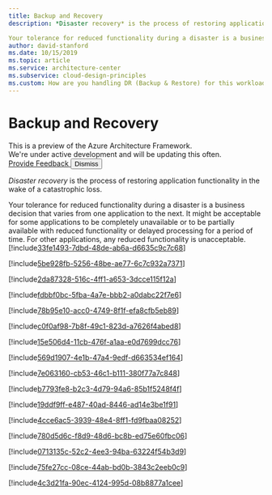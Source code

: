 ```yaml
---
title: Backup and Recovery
description: *Disaster recovery* is the process of restoring application functionality in the wake of a catastrophic loss.

Your tolerance for reduced functionality during a disaster is a business decision that varies from one application to the next. It might be acceptable for some applications to be completely unavailable or to be partially available with reduced functionality or delayed processing for a period of time. For other applications, any reduced functionality is unacceptable.
author: david-stanford
ms.date: 10/15/2019
ms.topic: article
ms.service: architecture-center
ms.subservice: cloud-design-principles
ms.custom: How are you handling DR (Backup & Restore) for this workload? 
---
```


# Backup and Recovery

<div id="banner-holder" class="has-default-focus has-overflow-hidden">
    <section data-dismissable="disappearing" class="uhf-container has-padding has-padding-top-small has-padding-bottom-small has-background-docs alert is-banner has-text-docs-invert" id="preview-banner" data-bi-name="preview-banner">
        <div class="level">
            <div class="level-left has-margin-left-medium has-margin-right-medium-mobile">
                <div class="level-item has-flex-justify-content-start-mobile">
                    <span class="learn-banner-heading has-padding is-size-3 is-title">
                        This is a preview of the Azure Architecture Framework.<br>
                        We're under active development and will be updating this often.
                    </span>
                </div>
            </div>
            <div class="level-right has-margin-right-medium has-flex-justify-content-start-mobile">  
                <a id="feedback-anchor" data-bi-name="CTA" class="button is-transparent has-inverted-border is-small" href="#feedback">
                    <span>Provide Feedback</span>
                </a>
                <button type="button" data-dismiss="" data-bi-name="close" class="is-inverted has-inverted-focus has-inner-focus delete is-large is-absolute-mobile has-top-zero-mobile has-right-zero-mobile has-margin-extra-small-mobile">
                    <span class="visually-hidden">Dismiss</span>
                </button>
            </div>
        </div>
    </section>
</div>

*Disaster recovery* is the process of restoring application functionality in the wake of a catastrophic loss.

Your tolerance for reduced functionality during a disaster is a business decision that varies from one application to the next. It might be acceptable for some applications to be completely unavailable or to be partially available with reduced functionality or delayed processing for a period of time. For other applications, any reduced functionality is unacceptable.<!-- You have a plan for dependency failures -->
[!include[33fe1493-7dbd-48de-ab6a-d6635c9c7c68](../../../includes/aar_guidance/33fe1493-7dbd-48de-ab6a-d6635c9c7c68.md)]

<!-- There is a response plan in place for network outages. -->
[!include[5be928fb-5256-48be-ae77-6c7c932a7371](../../../includes/aar_guidance/5be928fb-5256-48be-ae77-6c7c932a7371.md)]

<!-- You have manual responses defined where automation doesn't exist -->
[!include[2da87328-516c-4ff1-a653-3dcce115f12a](../../../includes/aar_guidance/2da87328-516c-4ff1-a653-3dcce115f12a.md)]

<!-- You understand what to do when data is corrupted or deleted -->
[!include[fdbbf0bc-5fba-4a7e-bbb2-a0dabc22f7e6](../../../includes/aar_guidance/fdbbf0bc-5fba-4a7e-bbb2-a0dabc22f7e6.md)]

<!-- You have a disaster recovery plan -->
[!include[78b95e10-acc0-4749-8f1f-efa8cfb5eb89](../../../includes/aar_guidance/78b95e10-acc0-4749-8f1f-efa8cfb5eb89.md)]

<!-- Backup strategy defined -->
[!include[c0f0af98-7b8f-49c1-823d-a7626f4abed8](../../../includes/aar_guidance/c0f0af98-7b8f-49c1-823d-a7626f4abed8.md)]

<!-- Virtual machines are protected from corruption and accidental deletion -->
[!include[15e506d4-11cb-476f-a1aa-e0d7699dcc76](../../../includes/aar_guidance/15e506d4-11cb-476f-a1aa-e0d7699dcc76.md)]

<!-- Resource management -->
[!include[569d1907-4e1b-47a4-9edf-d663534ef164](../../../includes/aar_guidance/569d1907-4e1b-47a4-9edf-d663534ef164.md)]

<!-- Backup & restore operations are automatically scheduled and tested -->
[!include[7e063160-cb53-46c1-b111-380f77a7c848](../../../includes/aar_guidance/7e063160-cb53-46c1-b111-380f77a7c848.md)]

<!-- Implementing and validating data backups -->
[!include[b7793fe8-b2c3-4d79-94a6-85b1f5248f4f](../../../includes/aar_guidance/b7793fe8-b2c3-4d79-94a6-85b1f5248f4f.md)]

<!-- We conduct outage retrospectives -->
[!include[19ddf9ff-e487-40ad-8446-ad14e3be1f91](../../../includes/aar_guidance/19ddf9ff-e487-40ad-8446-ad14e3be1f91.md)]

<!-- Regional failure plans are documented -->
[!include[4cce6ac5-3939-48e4-8ff1-fd9fbaa08252](../../../includes/aar_guidance/4cce6ac5-3939-48e4-8ff1-fd9fbaa08252.md)]

<!-- Backups are stored securely -->
[!include[780d5d6c-f8d9-48d6-bc8b-ed75e60fbc06](../../../includes/aar_guidance/780d5d6c-f8d9-48d6-bc8b-ed75e60fbc06.md)]

<!-- Have application configuration and installations archivied -->
[!include[0713135c-52c2-4ee3-94ba-63224f54b3d9](../../../includes/aar_guidance/0713135c-52c2-4ee3-94ba-63224f54b3d9.md)]

<!-- Data retention policies are defined -->
[!include[75fe27cc-08ce-44ab-bd0b-3843c2eeb0c9](../../../includes/aar_guidance/75fe27cc-08ce-44ab-bd0b-3843c2eeb0c9.md)]

<!-- Our backups are automated.  -->
[!include[4c3d21fa-90ec-4124-995d-08b8877a1cee](../../../includes/aar_guidance/4c3d21fa-90ec-4124-995d-08b8877a1cee.md)]

